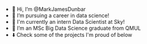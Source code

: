 - 👋 Hi, I’m @MarkJamesDunbar
- 👀 I’m pursuing a career in data science!
- 🧪 I'm currently an intern Data Scientist at Sky!
- 🌱 I’m an MSc Big Data Science graduate from QMUL
- ⬇️ Check some of the projects I'm proud of below

<!---
MerkuMerku/MerkuMerku is a ✨ special ✨ repository because its `README.md` (this file) appears on your GitHub profile.
You can click the Preview link to take a look at your changes.
--->
